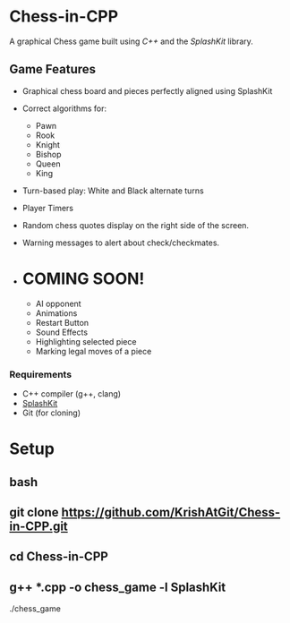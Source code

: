 # Chess-in-CPP

A graphical Chess game built using *C++* and the *SplashKit* library.

## Game Features

- Graphical chess board and pieces perfectly aligned using SplashKit
- Correct algorithms for:
  - Pawn
  - Rook
  - Knight
  - Bishop
  - Queen
  - King
- Turn-based play: White and Black alternate turns
- Player Timers
- Random chess quotes display on the right side of the screen.
- Warning messages to alert about check/checkmates.

- # COMING SOON!
    - AI opponent
    - Animations
    - Restart Button
    - Sound Effects
    - Highlighting selected piece
    - Marking legal moves of a piece

### Requirements

- C++ compiler (g++, clang)
- [SplashKit](https://www.splashkit.io/)
- Git (for cloning)

# Setup

## bash

git clone https://github.com/KrishAtGit/Chess-in-CPP.git
-----
cd Chess-in-CPP
-----
g++ *.cpp -o chess_game -l SplashKit
-----
./chess_game
